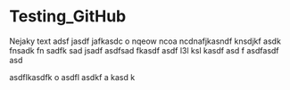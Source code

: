 # Testing_GitHub

Nejaky text adsf jasdf jafkasdc o nqeow ncoa ncdnafjkasndf knsdjkf asdk fnsadk fn
sadfk sad jsadf
 asdfsad fkasdf 
asdf 
l3l ksl kasdf
asd f
asdfasdf asd 

asdflkasdfk o
asdfl asdkf 
a kasd
k